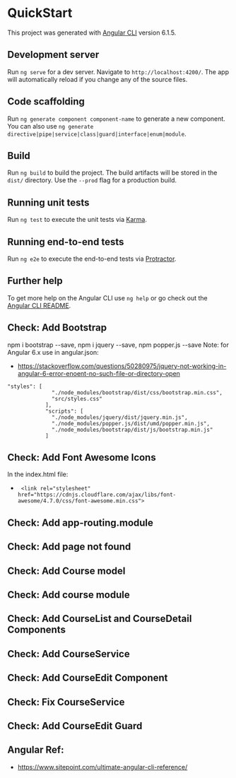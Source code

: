 # QuickStart

This project was generated with [Angular CLI](https://github.com/angular/angular-cli) version 6.1.5.

## Development server

Run `ng serve` for a dev server. Navigate to `http://localhost:4200/`. The app will automatically reload if you change any of the source files.

## Code scaffolding

Run `ng generate component component-name` to generate a new component. You can also use `ng generate directive|pipe|service|class|guard|interface|enum|module`.

## Build

Run `ng build` to build the project. The build artifacts will be stored in the `dist/` directory. Use the `--prod` flag for a production build.

## Running unit tests

Run `ng test` to execute the unit tests via [Karma](https://karma-runner.github.io).

## Running end-to-end tests

Run `ng e2e` to execute the end-to-end tests via [Protractor](http://www.protractortest.org/).

## Further help

To get more help on the Angular CLI use `ng help` or go check out the [Angular CLI README](https://github.com/angular/angular-cli/blob/master/README.md).

## Check: Add Bootstrap
npm i bootstrap --save, npm i jquery --save, npm popper.js --save
Note: for Angular 6.x use in angular.json:
* https://stackoverflow.com/questions/50280975/jquery-not-working-in-angular-6-error-enoent-no-such-file-or-directory-open
```
"styles": [
              "./node_modules/bootstrap/dist/css/bootstrap.min.css",
              "src/styles.css" 
            ],
            "scripts": [   
              "./node_modules/jquery/dist/jquery.min.js",
              "./node_modules/popper.js/dist/umd/popper.min.js",
              "./node_modules/bootstrap/dist/js/bootstrap.min.js"
            ]
```
## Check: Add Font Awesome Icons
In the index.html file:
* ``` <link rel="stylesheet" href="https://cdnjs.cloudflare.com/ajax/libs/font-awesome/4.7.0/css/font-awesome.min.css">```

## Check: Add app-routing.module

## Check: Add page not found

## Check: Add Course model

## Check: Add course module

## Check: Add CourseList and CourseDetail Components

## Check: Add CourseService

## Check: Add CourseEdit Component

## Check: Fix CourseService

## Check: Add CourseEdit Guard


## Angular Ref:
* https://www.sitepoint.com/ultimate-angular-cli-reference/

